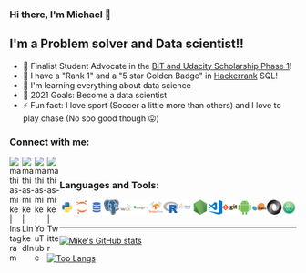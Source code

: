 ### Hi there, I'm Michael 👋

## I'm a Problem solver and Data scientist!!

- 🔭 Finalist Student Advocate in the [BIT and Udacity Scholarship Phase 1][bit]!
- 🌟 I have a "Rank 1" and a "5 star Golden Badge" in [Hackerrank][hackerrank] SQL!
- 🌱 I'm learning everything about data science
- 🥅 2021 Goals: Become a data scientist
- ⚡ Fun fact: I love sport (Soccer a little more than others) and I love to play chase (No soo good though 😛)

### Connect with me:

[<img align="left" alt="mathias-mike | Instagram" width="22px" src="https://cdn.jsdelivr.net/npm/simple-icons@3.13.0/icons/gmail.svg" />][gmail]
[<img align="left" alt="mathias-mike | LinkedIn" width="22px" src="https://cdn.jsdelivr.net/npm/simple-icons@v3/icons/linkedin.svg" />][linkedin]
[<img align="left" alt="mathias-mike | YouTube" width="22px" src="https://cdn.jsdelivr.net/npm/simple-icons@3.13.0/icons/whatsapp.svg" />][whatsapp]
[<img align="left" alt="mathias-mike | Twitter" width="22px" src="https://cdn.jsdelivr.net/npm/simple-icons@v3/icons/twitter.svg" />][twitter]

<br />

### Languages and Tools:

[<img align="left" alt="Python" width="26px" src="https://raw.githubusercontent.com/github/explore/80688e429a7d4ef2fca1e82350fe8e3517d3494d/topics/python/python.png" />][python]
[<img align="left" alt="Jupyter Notebook" width="26px" src="https://raw.githubusercontent.com/github/explore/80688e429a7d4ef2fca1e82350fe8e3517d3494d/topics/jupyter-notebook/jupyter-notebook.png" />][jupyter-notebook]
[<img align="left" alt="SQL" width="26px" src="https://raw.githubusercontent.com/github/explore/80688e429a7d4ef2fca1e82350fe8e3517d3494d/topics/sql/sql.png" />][sql]
[<img align="left" alt="PostgreSQL" width="26px" src="https://raw.githubusercontent.com/github/explore/80688e429a7d4ef2fca1e82350fe8e3517d3494d/topics/postgresql/postgresql.png" />][postgresql]
[<img align="left" alt="MySQL" width="26px" src="https://raw.githubusercontent.com/github/explore/80688e429a7d4ef2fca1e82350fe8e3517d3494d/topics/mysql/mysql.png" />][mysql]
[<img align="left" alt="MongoDB" width="26px" src="https://raw.githubusercontent.com/github/explore/80688e429a7d4ef2fca1e82350fe8e3517d3494d/topics/mongodb/mongodb.png" />][mongodb]
[<img align="left" alt="Tensorflow" width="26px" src="https://raw.githubusercontent.com/github/explore/80688e429a7d4ef2fca1e82350fe8e3517d3494d/topics/tensorflow/tensorflow.png" />][tensorflow]
[<img align="left" alt="R" width="26px" src="https://raw.githubusercontent.com/github/explore/80688e429a7d4ef2fca1e82350fe8e3517d3494d/topics/r/r.png" />][rproject]
[<img align="left" alt="Java" width="26px" src="https://raw.githubusercontent.com/github/explore/80688e429a7d4ef2fca1e82350fe8e3517d3494d/topics/java/java.png" />][java]
[<img align="left" alt="Nodejs" width="26px" src="https://raw.githubusercontent.com/github/explore/80688e429a7d4ef2fca1e82350fe8e3517d3494d/topics/nodejs/nodejs.png" />][nodejs]
[<img align="left" alt="Visual Studio Code" width="26px" src="https://raw.githubusercontent.com/github/explore/80688e429a7d4ef2fca1e82350fe8e3517d3494d/topics/visual-studio-code/visual-studio-code.png" />][visual-studio-code]
[<img align="left" alt="Git" width="26px" src="https://raw.githubusercontent.com/github/explore/80688e429a7d4ef2fca1e82350fe8e3517d3494d/topics/git/git.png" />][git]
[<img align="left" alt="Android" width="26px" src="https://raw.githubusercontent.com/github/explore/80688e429a7d4ef2fca1e82350fe8e3517d3494d/topics/android/android.png" />][android]
[<img align="left" alt="Scikit-learn" width="26px" src="https://raw.githubusercontent.com/github/explore/80688e429a7d4ef2fca1e82350fe8e3517d3494d/topics/scikit-learn/scikit-learn.png" />][scikit-learn]
[<img align="left" alt="JSON" width="26px" src="https://raw.githubusercontent.com/github/explore/80688e429a7d4ef2fca1e82350fe8e3517d3494d/topics/json/json.png" />][json]
[<img align="left" alt="Atom" width="26px" src="https://raw.githubusercontent.com/github/explore/80688e429a7d4ef2fca1e82350fe8e3517d3494d/topics/atom/atom.png" />][atom]

<br />
<br />

---

[![Mike's GitHub stats](https://github-readme-stats.vercel.app/api?username=mathias-mike&count_private=true&show_icons=true)](https://github.com/mathias-mike/github-readme-stats)

[![Top Langs](https://github-readme-stats.vercel.app/api/top-langs/?username=mathias-mike&hide=html&layout=compact)](https://github.com/mathias-mike/github-readme-stats)



[hackerrank]: https://www.hackerrank.com/mathias_mike
[bit]: https://foundation.blacksintechnology.net
[twitter]: https://twitter.com/mathiasmike_?s=09
[whatsapp]: https://wa.me/message/4G2MHXKJYKRAO1
[linkedin]: https://www.linkedin.com/in/michaelofficial/
[gmail]: mr.michaelofficial@gmail.com
[python]: https://www.python.org/
[jupyter-notebook]: https://jupyter.org/
[sql]: https://en.wikipedia.org/wiki/SQL
[postgresql]: https://www.postgresql.org/
[mysql]: https://www.mysql.com/
[mongodb]: https://www.mongodb.com/
[tensorflow]: https://www.tensorflow.org/
[rproject]: https://www.r-project.org/
[java]: https://www.java.com/en/
[nodejs]: https://nodejs.org/en/
[visual-studio-code]: https://code.visualstudio.com/
[git]: https://git-scm.com/
[android]: https://developer.android.com/
[scikit-learn]: https://scikit-learn.org/
[json]: https://www.json.org/json-en.html
[atom]: https://atom.io/
